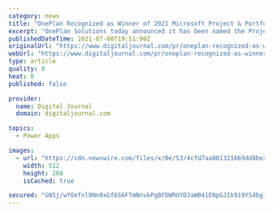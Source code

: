 ```yaml
---
category: news
title: "OnePlan Recognized as Winner of 2021 Microsoft Project & Portfolio Management Partner of the Year and a Finalist for Power Apps and Power Automate"
excerpt: "OnePlan Solutions today announced it has been named the Project & Portfolio Management 2021 Microsoft Partner of the Year Award and a Finalist for Power Apps and Power Automate. The company was honored among a global field of top Microsoft partners for ..."
publishedDateTime: 2021-07-08T19:51:00Z
originalUrl: "https://www.digitaljournal.com/pr/oneplan-recognized-as-winner-of-2021-microsoft-project-portfolio-management-partner-of-the-year-and-a-finalist-for-power-apps-and-power-automate"
webUrl: "https://www.digitaljournal.com/pr/oneplan-recognized-as-winner-of-2021-microsoft-project-portfolio-management-partner-of-the-year-and-a-finalist-for-power-apps-and-power-automate"
type: article
quality: 0
heat: 0
published: false

provider:
  name: Digital Journal
  domain: digitaljournal.com

topics:
  - Power Apps

images:
  - url: "https://cdn.newswire.com/files/x/0e/53/4cfd7aa001321669dd8be2359ac0.jpg"
    width: 512
    height: 288
    isCached: true

secured: "GN5j/wYOefnl0Nn0xGf6S6FTmNnvkPgBFDWRUYDJaW041ENpGJIk919YS4bg1nlUfHCKmkJfKgt/UfF/bEQEUu3U3+3LCgwkJg6ecMFEYlUFmIwCvr1+4ozZZJz7s/A8kjLGIALgLny0zeuEaFIMkaTjG9jRQXRzPBRHK+RKh2pZjDPVinjdI+iTnXiqRCGTQIXWDAygZMRIcMb8+hn42yVLlUOrC0UcT1p3T1rfuJ7pZSCX2gqIoLX0tpYfeoL7pkkh4MQZ2/9Greb/gzGd2EAnJiRA+jsoAjNVCS0jXO6Ob0qJkdKDwvMd9V0HjpSxEMnSI8whFfykOWgMjVvhD3hnLKRgR+x0HLXkWPja93Y=;VCOD8LFXRJWanLa0Ho86Bg=="
---
```



